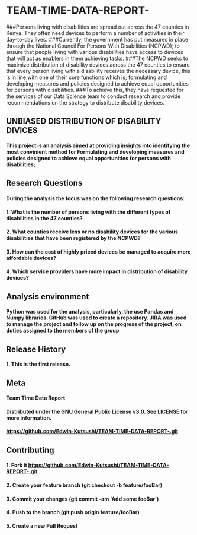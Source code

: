 # TEAM-TIME-DATA-REPORT-
###Persons living with disabilities are spread out across the 47 counties in Kenya. They often need devices to perform a number of activities in their day-to-day lives. 
###Currently, the government has put measures in place through the National Council For Persons With Disabilities (NCPWD); to ensure that people living with various disabilities have access to devices that will act as enablers in them achieving tasks.
###The NCPWD seeks to maximize distribution of disability devices across the 47 counties to ensure that every person living with a disability receives the necessary device, this is in line with one of their core functions which is; formulating and developing measures and policies designed to achieve equal opportunities for persons with disabilities. 
###To achieve this, they have requested for the services of our Data Science team to conduct research and provide recommendations on the strategy to distribute disability devices. 

##  UNBIASED DISTRIBUTION OF DISABILITY DIVICES
#### This project is an analysis aimed at providing insights into identifying the most convinient method for Formulating and developing measures and policies designed to achieve equal opportunities for persons with disabilities;

##  Research Questions
#### During the analysis the focus was on the following research questions:
#### 1. What is the number of persons living with the different types of disabilities in the 47 counties?
#### 2. What counties receive less or no disability devices for the various disabilities that have been registered by the NCPWD?
#### 3. How can the cost of highly priced devices be managed to acquire more affordable devices?
#### 4. Which service providers have more impact in distribution of disability devices?

##  Analysis environment
#### Python was used for the analysis, particularly, the use Pandas and Numpy libraries. GitHub was used to create a repository. JIRA was used to manage the project and follow up on the progress of the project, on duties assigned to the members of the group

##  Release History
#### 1. This is the first release.

##  Meta
#### Team Time Data Report
#### Distributed under the GNU General Public License v3.0. See LICENSE for more information.
#### https://github.com/Edwin-Kutsushi/TEAM-TIME-DATA-REPORT-.git

##  Contributing
#### 1. Fork it https://github.com/Edwin-Kutsushi/TEAM-TIME-DATA-REPORT-.git
#### 2. Create your feature branch (git checkout -b feature/fooBar)
#### 3. Commit your changes (git commit -am 'Add some fooBar')
#### 4. Push to the branch (git push origin feature/fooBar)
#### 5. Create a new Pull Request
